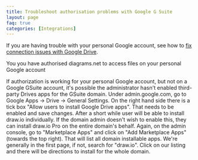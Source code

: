 ```yaml
---
title: Troubleshoot authorisation problems with Google G Suite
layout: page
faq: true
categories: [Integrations]
---
```


If you are having trouble with your personal Google account, see how to [fix connection issues with Google Drive](/doc/faq/google-drive-connection-problems.html).

You you have authorised diagrams.net to access files on your personal Google account

If authorization is working for your personal Google account, but not on a Google GSuite account, it's possible the administrator hasn't enabled third-party Drives apps for the GSuite domain.
Under admin.google.com, go to Google Apps -> Drive -> General Settings. On the right hand side there is a tick box "Allow users to install Google Drive apps". That needs to be enabled and save changes. After a short while user will be able to install draw.io individually.
If the domain admin doesn't wish to enable this, they can install draw.io Pro on the entire domain's behalf. Again, on the admin console, go to "Marketplace Apps" and click on "Add Marketplace Apps" (towards the top right). That will list all domain installable apps. We're generally in the first page, if not, search for "draw.io". Click on our listing and there will be directions to install for the whole domain.
